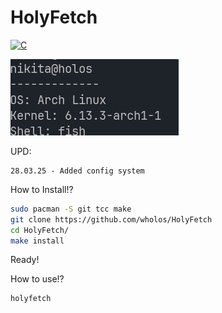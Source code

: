 # HolyFetch
[![C](https://img.shields.io/badge/C-00599C?logo=c&logoColor=white)](#)

![1 Screen](https://github.com/wholos/HolyFetch/blob/main/holyfetch.png)

UPD:
```
28.03.25 - Added config system
```

How to Install!?
``` bash
sudo pacman -S git tcc make
git clone https://github.com/wholos/HolyFetch
cd HolyFetch/
make install
```
Ready!

How to use!?
``` bash
holyfetch
```
